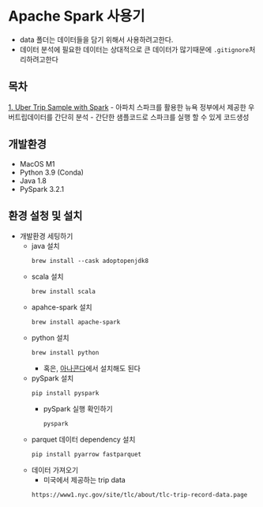 # Apache Spark 사용기
- data 폴더는 데이터들을 담기 위해서 사용하려고한다.
- 데이터 분석에 필요한 데이터는 상대적으로 큰 데이터가 많기때문에 `.gitignore`처리하려고한다


## 목차
[1. Uber Trip Sample with Spark](./example/count_trip/)
    - 아파치 스파크를 활용한 뉴욕 정부에서 제공한 우버트립데이터를 간단히 분석
    - 간단한 샘플코드로 스파크를 실행 할 수 있게 코드생성



## 개발환경
- MacOS M1
- Python 3.9 (Conda)
- Java 1.8
- PySpark 3.2.1

## 환경 설청 및 설치
- 개발환경 세팅하기
    - java 설치
        ```shell
        brew install --cask adoptopenjdk8
        ```
    - scala 설치
        ```shell
        brew install scala
        ```
    - apahce-spark 설치
        ```shell
        brew install apache-spark
        ```
    - python 설치
        ```shell
        brew install python
        ```
        - 혹은, [아나콘다](https://www.anaconda.com/products/distribution)에서 설치해도 된다
    - pySpark 설치
        ```shell
        pip install pyspark
        ```
        - pySpark 실행 확인하기
            ```shell
            pyspark
            ```
    - parquet 데이터 dependency 설치
        ```shell
        pip install pyarrow fastparquet
        ```
    - 데이터 가져오기
        - 미국에서 제공하는 trip data
        ```
        https://www1.nyc.gov/site/tlc/about/tlc-trip-record-data.page
        ```

